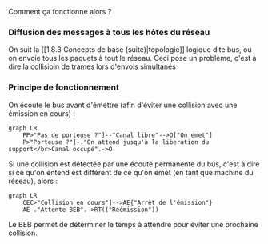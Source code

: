 Comment ça fonctionne alors ?

### Diffusion des messages à tous les hôtes du réseau

On suit la [[1.8.3 Concepts de base (suite)|topologie]] logique dite bus, ou on envoie tous les paquets à tout le réseau. 
Ceci pose un problème, c'est à dire la collisioin de trames lors d'envois simultanés

### Principe de fonctionnement 

On écoute le bus avant d'émettre (afin d'éviter une collision avec une émission en cours) :

```mermaid
graph LR
	PP>"Pas de porteuse ?"]--"Canal libre"-->O["On emet"]
	P>"Porteuse ?"]-."On attend jusqu'à la liberation du support</br>Canal occupé".->O
```

Si une collision est détectée par une écoute permanente du bus, c'est à dire si ce qu'on entend est différent de ce qu'on emet (en tant que machine du réseau), alors : 

```mermaid
graph LR
	CEC>"Collision en cours"]-->AE{"Arrêt de l'émission"}
	AE-."Attente BEB".->RT(("Réémission"))
```

Le BEB permet de déterminer le temps à attendre pour éviter une prochaine collision.